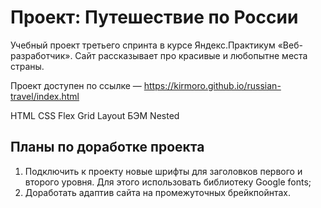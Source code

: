 # Проект: Путешествие по России

Учебный проект третьего спринта в курсе Яндекс.Практикум «Веб-разработчик».
Сайт рассказывает про красивые и любопытне места страны.

Проект доступен по ссылке —
https://kirmoro.github.io/russian-travel/index.html

HTML
CSS Flex Grid Layout
БЭМ Nested

## Планы по доработке проекта

1. Подключить к проекту новые шрифты для заголовков первого и второго уровня. Для этого использовать библиотеку Google fonts;
2. Доработать адаптив сайта на промежуточных брейкпойнтах.
